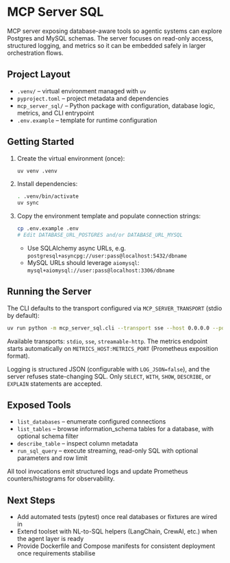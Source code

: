 # MCP Server SQL

MCP server exposing database-aware tools so agentic systems can explore Postgres and MySQL
schemas. The server focuses on read-only access, structured logging, and metrics so it can be
embedded safely in larger orchestration flows.

## Project Layout

- `.venv/` – virtual environment managed with `uv`
- `pyproject.toml` – project metadata and dependencies
- `mcp_server_sql/` – Python package with configuration, database logic, metrics, and CLI entrypoint
- `.env.example` – template for runtime configuration

## Getting Started

1. Create the virtual environment (once):
   ```bash
   uv venv .venv
   ```
2. Install dependencies:
   ```bash
   . .venv/bin/activate
   uv sync
   ```
3. Copy the environment template and populate connection strings:
   ```bash
   cp .env.example .env
   # Edit DATABASE_URL_POSTGRES and/or DATABASE_URL_MYSQL
   ```
   - Use SQLAlchemy async URLs, e.g. `postgresql+asyncpg://user:pass@localhost:5432/dbname`
   - MySQL URLs should leverage `aiomysql`: `mysql+aiomysql://user:pass@localhost:3306/dbname`

## Running the Server

The CLI defaults to the transport configured via `MCP_SERVER_TRANSPORT` (stdio by default):

```bash
uv run python -m mcp_server_sql.cli --transport sse --host 0.0.0.0 --port 8080
```

Available transports: `stdio`, `sse`, `streamable-http`. The metrics endpoint starts automatically on
`METRICS_HOST:METRICS_PORT` (Prometheus exposition format).

Logging is structured JSON (configurable with `LOG_JSON=false`), and the server refuses state-changing
SQL. Only `SELECT`, `WITH`, `SHOW`, `DESCRIBE`, or `EXPLAIN` statements are accepted.

## Exposed Tools

- `list_databases` – enumerate configured connections
- `list_tables` – browse information_schema tables for a database, with optional schema filter
- `describe_table` – inspect column metadata
- `run_sql_query` – execute streaming, read-only SQL with optional parameters and row limit

All tool invocations emit structured logs and update Prometheus counters/histograms for observability.

## Next Steps

- Add automated tests (pytest) once real databases or fixtures are wired in
- Extend toolset with NL-to-SQL helpers (LangChain, CrewAI, etc.) when the agent layer is ready
- Provide Dockerfile and Compose manifests for consistent deployment once requirements stabilise
